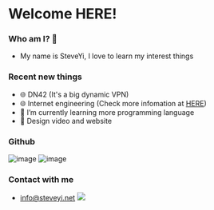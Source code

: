 # Welcome HERE!

### Who am I? 👋
 - My name is SteveYi, I love to learn my interest things

### Recent new things
 - 🌐 DN42 (It's a big dynamic VPN)
 - 🌐 Internet engineering (Check more infomation at [HERE](https://internet.steveyi.net))
 - 🌱 I’m currently learning more programming language
 - 👼 Design video and website

### Github
![image](https://github-readme-stats.vercel.app/api?username=steveyiyo&show_icons=true&hide_border=true&icon_color=586069&title_color=a0a9af)
![image](https://github-readme-stats.vercel.app/api/top-langs/?username=sukkaw&layout=compact&hide_border=true&title_color=a0a9af)

### Contact with me
 - info@steveyi.net
 [![](https://img.shields.io/badge/-t.me/steveyi-3db6f1?style=flat-square&logo=Telegram&logoColor=2ca5e0)](https://t.me/s/steveyi)
